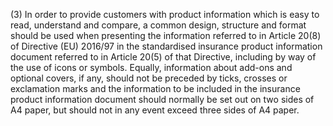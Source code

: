 (3) In order to provide customers with product information which is easy to read, understand and compare, a common design, structure and format should be used when presenting the information referred to in Article 20(8) of Directive (EU) 2016/97 in the standardised insurance product information document referred to in Article 20(5) of that Directive, including by way of the use of icons or symbols. Equally, information about add-ons and optional covers, if any, should not be preceded by ticks, crosses or exclamation marks and the information to be included in the insurance product information document should normally be set out on two sides of A4 paper, but should not in any event exceed three sides of A4 paper.